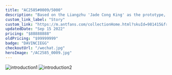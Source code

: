 ```yaml
---
title: "AC2585#0009/5000"
description: "Based on the Liangzhu 'Jade Cong King' as the prototype, this work deconstructs its divine, human, and beast facial patterns and the heaven-round, earth-square cosmology, blending modern totemic aesthetics to create the 'WEE Cub, Guardian of 5,000 Years of Chinese Civilization.'"
custom_link_label: "Story"
custom_link: "https://m.antfans.com/collectionHome.html?skuId=981415&fromApp=true&chInfo=compositions_details"
updatedDate: "Sep 15 2022"
pricing: "$88888888"
oldPricing: "$99999999"
badge: "DAVINCIEGG"
checkoutUrl: "/wechat.jpg"
heroImage: "/AC2585_0009.jpg"
---
```


![introduction1](/AC2585_information1.jpg)
![introduction2](/AC2585_information2.jpg)

